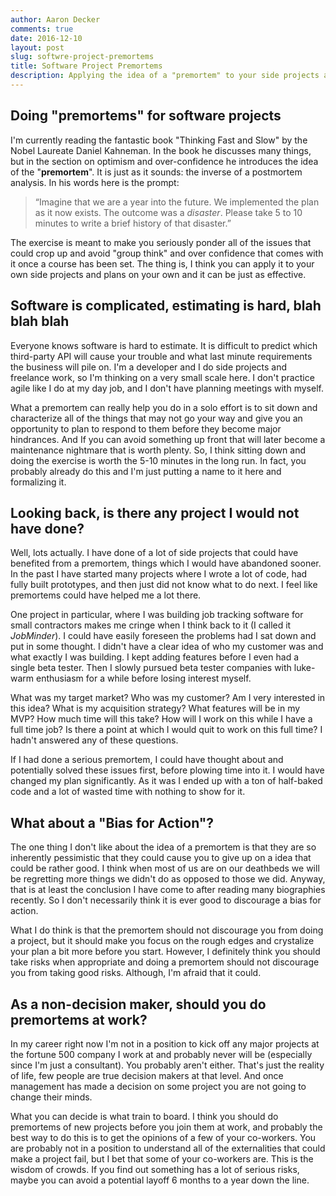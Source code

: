```yaml
---
author: Aaron Decker
comments: true
date: 2016-12-10
layout: post
slug: softwre-project-premortems
title: Software Project Premortems
description: Applying the idea of a "premortem" to your side projects and opportunities at work
---
```




## Doing "premortems" for software projects

I'm currently reading the fantastic book "Thinking Fast and Slow" by the Nobel Laureate Daniel Kahneman. In the book he discusses many things, but in the section on optimism and over-confidence he introduces the idea of the "__premortem__". It is just as it sounds: the inverse of a postmortem analysis. In his words here is the prompt:

> “Imagine that we are a year into the future. We implemented the plan as it now exists. The outcome was a _disaster_. Please take 5 to 10 minutes to write a  brief history of that disaster.”

The exercise is meant to make you seriously ponder all of the issues that could crop up and avoid "group think" and over confidence that comes with it once a course has been set. The thing is, I think you can apply it to your own side projects and plans on your own and it can be just as effective.



## Software is complicated, estimating is hard, blah blah blah

Everyone knows software is hard to estimate. It is difficult to predict which third-party API will cause your trouble and what last minute requirements the business will pile on. I'm a developer and I do side projects and freelance work, so I'm thinking on a very small scale here. I don't practice agile like I do at my day job, and I don't have planning meetings with myself.

What a premortem can really help you do in a solo effort is to sit down and characterize all of the things that may not go your way and give you an opportunity to plan to respond to them before they become major hindrances. And If you can avoid something up front that will later become a maintenance nightmare that is worth plenty. So, I think sitting down and doing the exercise is worth the 5-10 minutes in the long run. In fact, you probably already do this and I'm just putting a name to it here and formalizing it.  




## Looking back, is there any project I would not have done?

Well, lots actually. I have done of a lot of side projects that could have benefited from a premortem, things which I would have abandoned sooner. In the past I have started many projects where I wrote a lot of code, had fully built prototypes, and then just did not know what to do next. I feel like premortems could have helped me a lot there.

One project in particular, where I was building job tracking software for small contractors makes me cringe when I think back to it (I called it _JobMinder_). I could have easily foreseen the problems had I sat down and put in some thought. I didn't have a clear idea of who my customer was and what exactly I was building. I kept adding features before I even had a single beta tester. Then I slowly pursued beta tester companies with luke-warm enthusiasm for a while before losing interest myself.

What was my target market? Who was my customer? Am I very interested in this idea? What is my acquisition strategy? What features will be in my MVP? How much time will this take? How will I work on this while I have a full time job? Is there a point at which I would quit to work on this full time? I hadn't answered any of these questions.

If I had done a serious premortem, I could have thought about and potentially solved these issues first, before plowing time into it. I would have changed my plan significantly. As it was I ended up with a ton of half-baked code and a lot of wasted time with nothing to show for it.



## What about a "Bias for Action"?

The one thing I don't like about the idea of a premortem is that they are so inherently pessimistic that they could cause you to give up on a idea that could be rather good. I think when most of us are on our deathbeds we will be regretting more things we didn't do as opposed to those we did. Anyway, that is at least the conclusion I have come to after reading many biographies recently. So I don't necessarily think it is ever good to discourage a bias for action.

What I do think is that the premortem should not discourage you from doing a project, but it should make you focus on the rough edges and crystalize your plan a bit more before you start. However, I definitely think you should take risks when appropriate and doing a premortem should not discourage you from taking good risks. Although, I'm afraid that it could.



## As a non-decision maker, should you do premortems at work?

In my career right now I'm not in a position to kick off any major projects at the fortune 500 company I work at and probably never will be (especially since I'm just a consultant). You probably aren't either. That's just the reality of life, few people are true decision makers at that level. And once management has made a decision on some project you are not going to change their minds.

What you can decide is what train to board. I think you should do premortems of new projects before you join them at work, and probably the best way to do this is to get the opinions of a few of your co-workers. You are probably not in a position to understand all of the externalities that could make a project fail, but I bet that some of your co-workers are. This is the wisdom of crowds. If you find out something has a lot of serious risks, maybe you can avoid a potential layoff 6 months to a year down the line.
